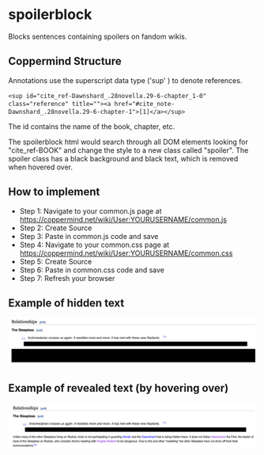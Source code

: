 # spoilerblock

Blocks sentences containing spoilers on fandom wikis.

## Coppermind Structure

Annotations use the superscript data type ('sup' ) to denote references.

```
<sup id="cite_ref-Dawnshard_.28novella.29-6-chapter_1-0" class="reference" title=""><a href="#cite_note-Dawnshard_.28novella.29-6-chapter-1">[1]</a></sup>
```

The id contains the name of the book, chapter, etc.

The spoilerblock html would search through all DOM elements looking for "cite_ref-BOOK" and change the style to a new class called "spoiler". The spoiler class has a black background and black text, which is removed when hovered over.

## How to implement

- Step 1: Navigate to your common.js page at https://coppermind.net/wiki/User:YOURUSERNAME/common.js
- Step 2: Create Source
- Step 3: Paste in common.js code and save
- Step 4: Navigate to your common.css page at https://coppermind.net/wiki/User:YOURUSERNAME/common.css
- Step 5: Create Source
- Step 6: Paste in common.css code and save
- Step 7: Refresh your browser

## Example of hidden text

![alt text](https://github.com/ALeonard9/spoilerblock/raw/main/mockup_hidden.png "Example of hidden text.")

## Example of revealed text (by hovering over)

![alt text](https://github.com/ALeonard9/spoilerblock/raw/main/mockup_revealed.png "Example of revealed text.")
